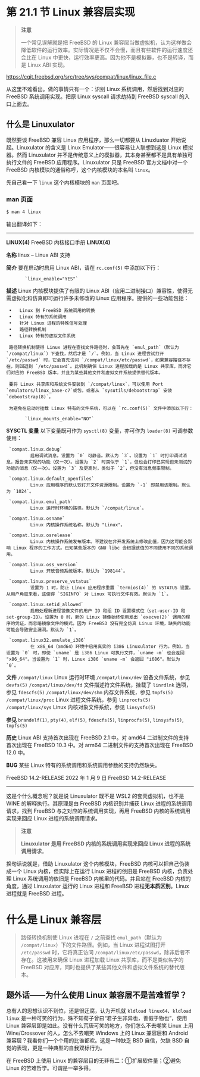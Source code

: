 # 第 21.1 节 Linux 兼容层实现

>**注意**
>
>一个常见误解就是把 FreeBSD 的 Linux 兼容层当做虚拟机，认为这样做会降低软件的运行效率。实际情况是不仅不会慢，而且有些软件的运行速度还会比在 Linux 中更快，运行效率更高。因为他不是模拟器，也不是转译，而是 Linux ABI 实现。

<https://cgit.freebsd.org/src/tree/sys/compat/linux/linux_file.c>

从这里不难看出。做的事情只有一个：识别 Linux 系统调用，然后找到对应的 FreeBSD 系统调用实现。把原 Linux syscall 请求劫持到 FreeBSD syscall 的入口上面去。

## 什么是 Linuxulator

既然要谈 FreeBSD 兼容 Linux 应用程序，那么一切都要从 Linuxluator 开始说起。Linuxulator 的含义是 Linux Emulator——很容易让人联想到这是 Linux 模拟器。然而 Linuxulator 并不是传统意义上的模拟器，其本身甚至都不是具有单独可执行文件的 FreeBSD 应用程序。Linuxulator 只是 FreeBSD 官方文档中对一个 FreeBSD 内核模块的通俗称呼，这个内核模块的本名叫 `linux`。

先自己看一下 `linux` 这个内核模块的 `man` 页面吧。

### man 页面

```sh
$ man 4 linux
```

输出翻译如下：

---

**LINUX(4)**               FreeBSD 内核接口手册               **LINUX(4)**

**名称**
     linux – Linux ABI 支持

**简介**
     要在启动时启用 Linux ABI，请在 `rc.conf(5)` 中添加以下行：

           `linux_enable="YES"`

**描述**
     Linux 内核模块提供了有限的 Linux ABI（应用二进制接口）兼容性，使得无需虚拟化和仿真即可运行许多未修改的 Linux 应用程序。提供的一些功能包括：

     •   Linux 到 FreeBSD 系统调用的转换
     •   Linux 特有的系统调用
     •   针对 Linux 进程的特殊信号处理
     •   路径转换机制
     •   Linux 特有的虚拟文件系统

     路径转换机制使得 Linux 进程在查找文件路径时，会首先在 `emul_path`（默认为 `/compat/linux`）下查找，然后才是 `/`。例如，当 Linux 进程尝试打开 `/etc/passwd` 时，它会首先访问 `/compat/linux/etc/passwd`，如果兼容路径不存在，则回退到 `/etc/passwd`。此机制确保 Linux 进程加载的是 Linux 共享库，而非它们对应的 FreeBSD 版本，并且为某些其他文件和虚拟文件系统提供替代版本。

     要将 Linux 共享库和系统文件安装到 `/compat/linux`，可以使用 Port `emulators/linux_base-c7`或包，或者从 `sysutils/debootstrap` 安装 `debootstrap(8)`。

     为避免在启动时挂载 Linux 特有的文件系统，可以在 `rc.conf(5)` 文件中添加以下行：

           `linux_mounts_enable="NO"`

**SYSCTL 变量**
     以下变量既可作为 `sysctl(8)` 变量，亦可作为 `loader(8)` 可调参数使用：

     `compat.linux.debug`
             启用调试消息。设置为 `0` 可静音。默认为 `3`。设置为 `1` 时打印调试消息，报告未实现的功能（仅一次）。设置为 `2` 时类似于 `1`，但也会打印已实现但未测试的功能的消息（仅一次）。设置为 `3` 及更高时，类似于 `2`，但没有消息频率限制。

     `compat.linux.default_openfiles`
             Linux 应用程序的默认软打开文件资源限制。设置为 `-1` 即禁用该限制。默认为 `1024`。

     `compat.linux.emul_path`
             Linux 运行时环境的路径。默认为 `/compat/linux`。

     `compat.linux.osname`
             Linux 内核操作系统名称。默认为 "Linux"。

     `compat.linux.osrelease`
             Linux 内核操作系统发布版本。不建议在非开发系统上修改此值，因为这可能会影响 Linux 程序的工作方式。已知某些版本的 GNU libc 会根据该值的不同使用不同的系统调用。

     `compat.linux.oss_version`
             Linux 开放音频系统版本。默认为 `198144`。

     `compat.linux.preserve_vstatus`
             设置为 1 时，防止 Linux 应用程序重置 `termios(4)` 的 VSTATUS 设置。从用户角度来看，这使得 `SIGINFO` 对 Linux 可执行文件有效。默认为 `1`。

     `compat.linux.setid_allowed`
             启用处理新进程镜像文件的用户 ID 和组 ID 设置模式位（set-user-ID 和 set-group-ID）。设置为 0 时，新的 Linux 镜像始终使用发出 `execve(2)` 调用的程序的凭证，而忽略镜像文件的模式。因为 FreeBSD 没有完全仿真 Linux 环境，缺失的功能可能会导致安全漏洞。默认为 `1`。

     `compat.linux32.emulate_i386`
             在 x86_64（amd64）环境中启用真实的 i386 Linuxulator 行为。例如，当设置为 `0` 时，即使 `uname` 是 i386 Linux 可执行文件，`uname -m` 也会返回 "x86_64"。当设置为 `1` 时，Linux i386 `uname -m` 会返回 "i686"。默认为 `0`。

**文件**
     `/compat/linux`          Linux 运行时环境
     `/compat/linux/dev`      设备文件系统，参见 `devfs(5)`
     `/compat/linux/dev/fd`   文件描述符文件系统，挂载了 `linrdlnk` 选项，参见 `fdescfs(5)`
     `/compat/linux/dev/shm`  内存文件系统，参见 `tmpfs(5)`
     `/compat/linux/proc`     Linux 进程文件系统，参见 `linprocfs(5)`
     `/compat/linux/sys`      Linux 内核对象文件系统，参见 `linsysfs(5)`

**参见**
     `brandelf(1)`, `pty(4)`, `elf(5)`, `fdescfs(5)`, `linprocfs(5)`, `linsysfs(5)`,
     `tmpfs(5)`

**历史**
     Linux ABI 支持首次出现在 FreeBSD 2.1 中。对 amd64 二进制文件的支持首次出现在 FreeBSD 10.3 中。对 arm64 二进制文件的支持首次出现在 FreeBSD 12.0 中。

**BUG**
     某些 Linux 特有的系统调用和系统调用参数的支持仍然缺失。

FreeBSD 14.2-RELEASE            2022 年 1 月 9 日           FreeBSD 14.2-RELEASE

---

这是个什么概念呢？就是说 Linuxulator 既不是 WSL2 的套壳虚拟机，也不是 WINE 的解释执行。其原理是由 FreeBSD 内核识别并捕获 Linux 进程的系统调用请求，找到 FreeBSD 与之对应的系统调用实现，再用 FreeBSD 内核的系统调用实现来回应 Linux 进程的系统调用请求。

>**注意**
>
>**Linuxulator 是用 FreeBSD 内核的系统调用实现来回应 Linux 进程的系统调用请求**。

换句话说就是，借助 Linuxulator 这个内核模块，FreeBSD 内核可以把自己伪装成一个 Linux 内核，但实际上在运行 Linux 进程的依旧是 FreeBSD 内核，负责处理 Linux 系统调用的依旧是 FreeBSD 内核里的代码。并且站在 FreeBSD 内核的角度，通过 Linuxulator 运行的 Linux 进程和 FreeBSD 进程**无本质区别**。Linux 进程就是 FreeBSD 进程。

# 什么是 Linux 兼容层

> 路径转换机制使 Linux 进程在 `/` 之前查找 `emul_path`（默认为 `/compat/linux`）下的文件路径。例如，当 Linux 进程试图打开 `/etc/passwd` 时，它将真正访问 `/compat/linux/etc/passwd`，除非后者不存在。这被用来确保 Linux 进程加载 Linux 共享库，而不是类似名字的 FreeBSD 对应库，同时也提供了某些其他文件和虚拟文件系统的替代版本。

## 题外话——为什么使用 Linux 兼容层不是苦难哲学？

总有人的思想认识不到位，还是很迂腐，认为开机就 `kldload linux64`、`kldload linux` 是一种可笑的行为，殊不知荀子曾曰“君子生非异也，善假于物也”，使用 Linux 兼容层即是如此。没有什么荒唐可笑的地方，你们怎么不去嘲笑 Linux 上用 Wine/Crossover 的人，怎么不去嘲笑 Windows 上的 Linux 兼容层和 Android 兼容层？我看你们一个个用的比谁都欢。这是一种缺乏 BSD 自信，欠缺 BSD 自觉的表现，更是一种典型的自我双标行为。

在 FreeBSD 上使用 Linux 的兼容层目的无非有二：①扩展软件量；②避免 Linux 的苦难哲学。可谓是一举多得。

